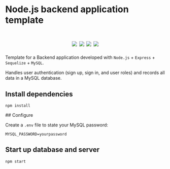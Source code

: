 # Node.js backend application template

<h1 align="center">
    <code><img src="https://img.shields.io/badge/Node.js-333333.svg?logo=node.js&logoColor=689f63" /></code>
    <code><img src="https://img.shields.io/badge/Express.js-259dff.svg?logo=express&logoColor=white" /></code>
    <code><img src="https://img.shields.io/badge/Sequelize-white.svg?logo=sequelize&logoColor=00758f" /></code>
    <code><img src="https://img.shields.io/badge/MySQL-f29111.svg?logo=mysql" /></code>
</h1>

Template for a Backend application developed with `Node.js` + `Express` + `Sequelize` + `MySQL`.

Handles user authentication (sign up, sign in, and user roles) and records all data in a MySQL database.

## Install dependencies

```
npm install
```

## Configure

Create a `.env` file to state your MySQL password:

```
MYSQL_PASSWORD=yourpassword
```

## Start up database and server

```
npm start
```
